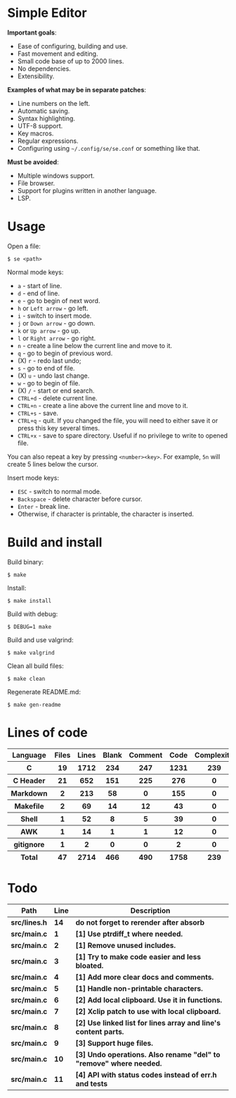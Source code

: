 # Simple Editor

**Important goals**:

- Ease of configuring, building and use.
- Fast movement and editing.
- Small code base of up to 2000 lines.
- No dependencies.
- Extensibility.

**Examples of what may be in separate patches**:

- Line numbers on the left.
- Automatic saving.
- Syntax highlighting.
- UTF-8 support.
- Key macros.
- Regular expressions.
- Configuring using `~/.config/se/se.conf` or something like that.

**Must be avoided**:

- Multiple windows support.
- File browser.
- Support for plugins written in another language.
- LSP.

# Usage

Open a file:

```
$ se <path>
```

Normal mode keys:

- `a` - start of line.
- `d` - end of line.
- `e` - go to begin of next word.
- `h` or `Left arrow` - go left.
- `i` - switch to insert mode.
- `j` or `Down arrow` - go down.
- `k` or `Up arrow` - go up.
- `l` or `Right arrow` - go right.
- `n` - create a line below the current line and move to it.
- `q` - go to begin of previous word.
- (X) `r` - redo last undo;
- `s` - go to end of file.
- (X) `u` - undo last change.
- `w` - go to begin of file.
- (X) `/` - start or end search.
- `CTRL+d` - delete current line.
- `CTRL+n` - create a line above the current line and move to it.
- `CTRL+s` - save.
- `CTRL+q` - quit. If you changed the file, you will need to either save it or press this key several times.
- `CTRL+x` - save to spare directory. Useful if no privilege to write to opened file.

You can also repeat a key by pressing `<number><key>`. For example, `5n` will create 5 lines below the cursor.

Insert mode keys:

- `ESC` - switch to normal mode.
- `Backspace` - delete character before cursor.
- `Enter` - break line.
- Otherwise, if character is printable, the character is inserted.

# Build and install

Build binary:

```
$ make
```

Install:

```
$ make install
```

Build with debug:

```
$ DEBUG=1 make
```

Build and use valgrind:

```
$ make valgrind
```

Clean all build files:

```
$ make clean
```

Regenerate README.md:

```
$ make gen-readme
```


# Lines of code

<table id="scc-table">
	<thead><tr>
		<th>Language</th>
		<th>Files</th>
		<th>Lines</th>
		<th>Blank</th>
		<th>Comment</th>
		<th>Code</th>
		<th>Complexity</th>
		<th>Bytes</th>
	</tr></thead>
	<tbody><tr>
		<th>C</th>
		<th>19</th>
		<th>1712</th>
		<th>234</th>
		<th>247</th>
		<th>1231</th>
		<th>239</th>
		<th>38987</th>
	</tr><tr>
		<th>C Header</th>
		<th>21</th>
		<th>652</th>
		<th>151</th>
		<th>225</th>
		<th>276</th>
		<th>0</th>
		<th>16087</th>
	</tr><tr>
		<th>Markdown</th>
		<th>2</th>
		<th>213</th>
		<th>58</th>
		<th>0</th>
		<th>155</th>
		<th>0</th>
		<th>4008</th>
	</tr><tr>
		<th>Makefile</th>
		<th>2</th>
		<th>69</th>
		<th>14</th>
		<th>12</th>
		<th>43</th>
		<th>0</th>
		<th>1498</th>
	</tr><tr>
		<th>Shell</th>
		<th>1</th>
		<th>52</th>
		<th>8</th>
		<th>5</th>
		<th>39</th>
		<th>0</th>
		<th>1008</th>
	</tr><tr>
		<th>AWK</th>
		<th>1</th>
		<th>14</th>
		<th>1</th>
		<th>1</th>
		<th>12</th>
		<th>0</th>
		<th>220</th>
	</tr><tr>
		<th>gitignore</th>
		<th>1</th>
		<th>2</th>
		<th>0</th>
		<th>0</th>
		<th>2</th>
		<th>0</th>
		<th>11</th>
	</tr></tbody>
	<tfoot><tr>
		<th>Total</th>
		<th>47</th>
		<th>2714</th>
		<th>466</th>
		<th>490</th>
		<th>1758</th>
		<th>239</th>
    	<th>61819</th>
	</tr></tfoot>
	</table>

# Todo

|Path|Line|Description|
|-|-|-|
|**src/lines.h**|**14**|**do not forget to rerender after absorb**|
|**src/main.c**|**1**|**[1] Use ptrdiff_t where needed.**|
|**src/main.c**|**2**|**[1] Remove unused includes.**|
|**src/main.c**|**3**|**[1] Try to make code easier and less bloated.**|
|**src/main.c**|**4**|**[1] Add more clear docs and comments.**|
|**src/main.c**|**5**|**[1] Handle non-printable characters.**|
|**src/main.c**|**6**|**[2] Add local clipboard. Use it in functions.**|
|**src/main.c**|**7**|**[2] Xclip patch to use with local clipboard.**|
|**src/main.c**|**8**|**[2] Use linked list for lines array and line's content parts.**|
|**src/main.c**|**9**|**[3] Support huge files.**|
|**src/main.c**|**10**|**[3] Undo operations. Also rename "del" to "remove" where needed.**|
|**src/main.c**|**11**|**[4] API with status codes instead of err.h and tests**|
